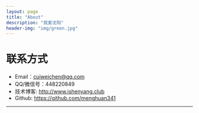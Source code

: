 ```yaml
---
layout: page
title: "About"
description: "我爱沈阳"
header-img: "img/green.jpg"
---
```





# 联系方式

*   Email：cuiweichen@qq.com
*   QQ/微信号：448220849
*   技术博客: <http://www.ishenyang.club>
*   Github: <https://github.com/menghuan341>

* * *
